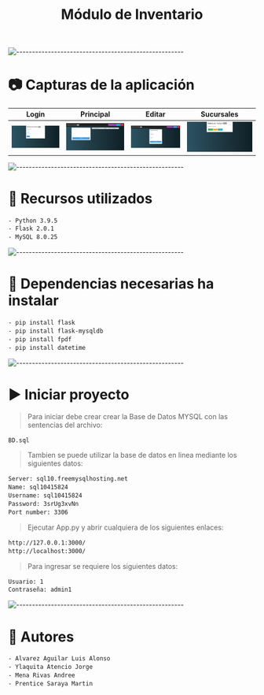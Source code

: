 <h1 align="center"> Módulo de Inventario </h1> <br>

![-----------------------------------------------------](https://raw.githubusercontent.com/andreasbm/readme/master/assets/lines/rainbow.png)
# :camera: Capturas de la aplicación
<!-- ![](docs/Login.png)
![](docs/Inventario.png)
![Editar](https://user-images.githubusercontent.com/84888908/119761728-f5d6a980-be71-11eb-9d74-de6b72a3d696.png)
![Sucursales](https://user-images.githubusercontent.com/84888908/119761730-f707d680-be71-11eb-90cc-df2b74dcbe52.png)-->

Login       |  Principal | Editar       |  Sucursales
:-------------------------:|:-------------------------:|:-------------------------:|:-------------------------:
<img src="docs/Login.png" title="Login" width="100%"> |<img src="docs/Inventario.png" title="Principal" width="100%">|<img src="docs/Editar.png" title="Editar" width="100%"> |<img src="docs/Sucursales.png" title="Sucursales" width="100%">

![-----------------------------------------------------](https://raw.githubusercontent.com/andreasbm/readme/master/assets/lines/rainbow.png)
# :pencil: Recursos utilizados
```bash
- Python 3.9.5
- Flask 2.0.1
- MySQL 8.0.25
```
![-----------------------------------------------------](https://raw.githubusercontent.com/andreasbm/readme/master/assets/lines/rainbow.png)
# :file_folder: Dependencias necesarias ha instalar
```bash
- pip install flask
- pip install flask-mysqldb
- pip install fpdf 
- pip install datetime
```
![-----------------------------------------------------](https://raw.githubusercontent.com/andreasbm/readme/master/assets/lines/rainbow.png)
# :arrow_forward: Iniciar proyecto
> Para iniciar debe crear crear la Base de Datos MYSQL con las sentencias del archivo:
```bash
BD.sql
```
> Tambien se puede utilizar la base de datos en linea mediante los siguientes datos:
```bash
Server: sql10.freemysqlhosting.net
Name: sql10415824
Username: sql10415824
Password: 3srUg3xvNn
Port number: 3306
```
> Ejecutar App.py y abrir cualquiera de los siguientes enlaces:
```bash
http://127.0.0.1:3000/
http://localhost:3000/
```
> Para ingresar se requiere los siguientes datos:
```bash
Usuario: 1
Contraseña: admin1
```
![-----------------------------------------------------](https://raw.githubusercontent.com/andreasbm/readme/master/assets/lines/rainbow.png)
# :briefcase: Autores
```bash
- Alvarez Aguilar Luis Alonso
- Ylaquita Atencio Jorge
- Mena Rivas Andree
- Prentice Saraya Martin 
```
